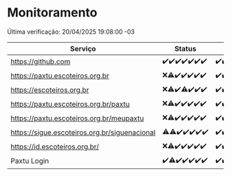 # Monitoramento

Última verificação: 20/04/2025 19:08:00 -03

|Serviço|Status|Últimas 24h|
|---|---|---|
|https://github.com|<span title="2025-04-13: OK=21">✔️</span><span title="2025-04-14: OK=23">✔️</span><span title="2025-04-15: OK=23">✔️</span><span title="2025-04-16: OK=23">✔️</span><span title="2025-04-17: OK=23">✔️</span><span title="2025-04-18: OK=23">✔️</span><span title="2025-04-19: OK=22">✔️</span>|<span title="19/04/2025 20:08:00 -03 : 200">✔️</span><span title="19/04/2025 21:49:00 -03 : 200">✔️</span><span title="19/04/2025 23:27:00 -03 : 200">✔️</span><span title="20/04/2025 00:31:00 -03 : 200">✔️</span><span title="20/04/2025 01:10:00 -03 : 200">✔️</span><span title="20/04/2025 02:08:00 -03 : 200">✔️</span><span title="20/04/2025 03:12:00 -03 : 200">✔️</span><span title="20/04/2025 04:09:00 -03 : 200">✔️</span><span title="20/04/2025 05:10:00 -03 : 200">✔️</span><span title="20/04/2025 06:08:00 -03 : 200">✔️</span><span title="20/04/2025 07:08:00 -03 : 200">✔️</span><span title="20/04/2025 08:06:00 -03 : 200">✔️</span><span title="20/04/2025 09:14:00 -03 : 200">✔️</span><span title="20/04/2025 10:17:00 -03 : 200">✔️</span><span title="20/04/2025 11:07:00 -03 : 200">✔️</span><span title="20/04/2025 12:07:00 -03 : 200">✔️</span><span title="20/04/2025 13:09:00 -03 : 200">✔️</span><span title="20/04/2025 14:08:00 -03 : 200">✔️</span><span title="20/04/2025 15:10:00 -03 : 200">✔️</span><span title="20/04/2025 16:06:00 -03 : 200">✔️</span><span title="20/04/2025 17:09:00 -03 : 200">✔️</span><span title="20/04/2025 18:07:00 -03 : 200">✔️</span><span title="20/04/2025 19:08:00 -03 : 200">✔️</span>|
|https://paxtu.escoteiros.org.br|<span title="2025-04-13: Falhas=21">❌</span><span title="2025-04-14: OK=4, Falhas=19">⚠️</span><span title="2025-04-15: OK=23">✔️</span><span title="2025-04-16: OK=23">✔️</span><span title="2025-04-17: OK=23">✔️</span><span title="2025-04-18: OK=23">✔️</span><span title="2025-04-19: OK=22">✔️</span>|<span title="19/04/2025 20:08:00 -03 : 200">✔️</span><span title="19/04/2025 21:49:00 -03 : 200">✔️</span><span title="19/04/2025 23:27:00 -03 : 200">✔️</span><span title="20/04/2025 00:31:00 -03 : 200">✔️</span><span title="20/04/2025 01:10:00 -03 : 200">✔️</span><span title="20/04/2025 02:08:00 -03 : 200">✔️</span><span title="20/04/2025 03:12:00 -03 : 200">✔️</span><span title="20/04/2025 04:09:00 -03 : 200">✔️</span><span title="20/04/2025 05:10:00 -03 : 200">✔️</span><span title="20/04/2025 06:08:00 -03 : 200">✔️</span><span title="20/04/2025 07:08:00 -03 : 200">✔️</span><span title="20/04/2025 08:06:00 -03 : 200">✔️</span><span title="20/04/2025 09:14:00 -03 : 200">✔️</span><span title="20/04/2025 10:17:00 -03 : 200">✔️</span><span title="20/04/2025 11:07:00 -03 : 200">✔️</span><span title="20/04/2025 12:07:00 -03 : 200">✔️</span><span title="20/04/2025 13:09:00 -03 : 200">✔️</span><span title="20/04/2025 14:08:00 -03 : 200">✔️</span><span title="20/04/2025 15:10:00 -03 : 200">✔️</span><span title="20/04/2025 16:06:00 -03 : 200">✔️</span><span title="20/04/2025 17:09:00 -03 : 200">✔️</span><span title="20/04/2025 18:07:00 -03 : 200">✔️</span><span title="20/04/2025 19:08:00 -03 : 200">✔️</span>|
|https://escoteiros.org.br|<span title="2025-04-13: Falhas=21">❌</span><span title="2025-04-14: OK=3, Falhas=20">⚠️</span><span title="2025-04-15: OK=23">✔️</span><span title="2025-04-16: OK=22, Falhas=1">⚠️</span><span title="2025-04-17: OK=23">✔️</span><span title="2025-04-18: OK=23">✔️</span><span title="2025-04-19: OK=22">✔️</span>|<span title="19/04/2025 20:08:00 -03 : 200">✔️</span><span title="19/04/2025 21:49:00 -03 : 200">✔️</span><span title="19/04/2025 23:27:00 -03 : 200">✔️</span><span title="20/04/2025 00:31:00 -03 : 200">✔️</span><span title="20/04/2025 01:10:00 -03 : 200">✔️</span><span title="20/04/2025 02:08:00 -03 : 200">✔️</span><span title="20/04/2025 03:12:00 -03 : 200">✔️</span><span title="20/04/2025 04:09:00 -03 : 200">✔️</span><span title="20/04/2025 05:10:00 -03 : 200">✔️</span><span title="20/04/2025 06:08:00 -03 : 200">✔️</span><span title="20/04/2025 07:08:00 -03 : 200">✔️</span><span title="20/04/2025 08:06:00 -03 : 200">✔️</span><span title="20/04/2025 09:14:00 -03 : 200">✔️</span><span title="20/04/2025 10:17:00 -03 : 200">✔️</span><span title="20/04/2025 11:07:00 -03 : 200">✔️</span><span title="20/04/2025 12:07:00 -03 : 200">✔️</span><span title="20/04/2025 13:09:00 -03 : 200">✔️</span><span title="20/04/2025 14:08:00 -03 : 200">✔️</span><span title="20/04/2025 15:10:00 -03 : 200">✔️</span><span title="20/04/2025 16:06:00 -03 : 200">✔️</span><span title="20/04/2025 17:09:00 -03 : 200">✔️</span><span title="20/04/2025 18:07:00 -03 : 200">✔️</span><span title="20/04/2025 19:08:00 -03 : 200">✔️</span>|
|https://paxtu.escoteiros.org.br/paxtu|<span title="2025-04-13: Falhas=21">❌</span><span title="2025-04-14: OK=7, Falhas=16">⚠️</span><span title="2025-04-15: OK=23">✔️</span><span title="2025-04-16: OK=23">✔️</span><span title="2025-04-17: OK=23">✔️</span><span title="2025-04-18: OK=23">✔️</span><span title="2025-04-19: OK=22">✔️</span>|<span title="19/04/2025 20:08:00 -03 : 200">✔️</span><span title="19/04/2025 21:49:00 -03 : 200">✔️</span><span title="19/04/2025 23:27:00 -03 : 200">✔️</span><span title="20/04/2025 00:31:00 -03 : 200">✔️</span><span title="20/04/2025 01:10:00 -03 : 200">✔️</span><span title="20/04/2025 02:08:00 -03 : 200">✔️</span><span title="20/04/2025 03:12:00 -03 : 200">✔️</span><span title="20/04/2025 04:09:00 -03 : 200">✔️</span><span title="20/04/2025 05:10:00 -03 : 200">✔️</span><span title="20/04/2025 06:08:00 -03 : 200">✔️</span><span title="20/04/2025 07:08:00 -03 : 200">✔️</span><span title="20/04/2025 08:06:00 -03 : 200">✔️</span><span title="20/04/2025 09:14:00 -03 : 200">✔️</span><span title="20/04/2025 10:17:00 -03 : 200">✔️</span><span title="20/04/2025 11:07:00 -03 : 200">✔️</span><span title="20/04/2025 12:07:00 -03 : 200">✔️</span><span title="20/04/2025 13:09:00 -03 : 200">✔️</span><span title="20/04/2025 14:08:00 -03 : 200">✔️</span><span title="20/04/2025 15:11:00 -03 : 200">✔️</span><span title="20/04/2025 16:06:00 -03 : 200">✔️</span><span title="20/04/2025 17:09:00 -03 : 200">✔️</span><span title="20/04/2025 18:07:00 -03 : 200">✔️</span><span title="20/04/2025 19:08:00 -03 : 200">✔️</span>|
|https://paxtu.escoteiros.org.br/meupaxtu|<span title="2025-04-13: Falhas=21">❌</span><span title="2025-04-14: OK=5, Falhas=18">⚠️</span><span title="2025-04-15: OK=23">✔️</span><span title="2025-04-16: OK=23">✔️</span><span title="2025-04-17: OK=23">✔️</span><span title="2025-04-18: OK=23">✔️</span><span title="2025-04-19: OK=22">✔️</span>|<span title="19/04/2025 20:08:00 -03 : 200">✔️</span><span title="19/04/2025 21:49:00 -03 : 200">✔️</span><span title="19/04/2025 23:27:00 -03 : 200">✔️</span><span title="20/04/2025 00:31:00 -03 : 200">✔️</span><span title="20/04/2025 01:10:00 -03 : 200">✔️</span><span title="20/04/2025 02:08:00 -03 : 200">✔️</span><span title="20/04/2025 03:12:00 -03 : 200">✔️</span><span title="20/04/2025 04:09:00 -03 : 200">✔️</span><span title="20/04/2025 05:10:00 -03 : 200">✔️</span><span title="20/04/2025 06:08:00 -03 : 200">✔️</span><span title="20/04/2025 07:08:00 -03 : 200">✔️</span><span title="20/04/2025 08:06:00 -03 : 200">✔️</span><span title="20/04/2025 09:14:00 -03 : 200">✔️</span><span title="20/04/2025 10:17:00 -03 : 200">✔️</span><span title="20/04/2025 11:07:00 -03 : 200">✔️</span><span title="20/04/2025 12:08:00 -03 : 200">✔️</span><span title="20/04/2025 13:09:00 -03 : 200">✔️</span><span title="20/04/2025 14:08:00 -03 : 200">✔️</span><span title="20/04/2025 15:11:00 -03 : 200">✔️</span><span title="20/04/2025 16:06:00 -03 : 200">✔️</span><span title="20/04/2025 17:09:00 -03 : 200">✔️</span><span title="20/04/2025 18:07:00 -03 : 200">✔️</span><span title="20/04/2025 19:08:00 -03 : 200">✔️</span>|
|https://sigue.escoteiros.org.br/siguenacional|<span title="2025-04-13: OK=20, Falhas=1">⚠️</span><span title="2025-04-14: OK=22, Falhas=1">⚠️</span><span title="2025-04-15: OK=23">✔️</span><span title="2025-04-16: OK=23">✔️</span><span title="2025-04-17: OK=23">✔️</span><span title="2025-04-18: OK=23">✔️</span><span title="2025-04-19: OK=22">✔️</span>|<span title="19/04/2025 20:08:00 -03 : 200">✔️</span><span title="19/04/2025 21:49:00 -03 : 200">✔️</span><span title="19/04/2025 23:27:00 -03 : 200">✔️</span><span title="20/04/2025 00:31:00 -03 : 200">✔️</span><span title="20/04/2025 01:10:00 -03 : 200">✔️</span><span title="20/04/2025 02:08:00 -03 : 200">✔️</span><span title="20/04/2025 03:12:00 -03 : 200">✔️</span><span title="20/04/2025 04:09:00 -03 : 200">✔️</span><span title="20/04/2025 05:10:00 -03 : 200">✔️</span><span title="20/04/2025 06:08:00 -03 : 200">✔️</span><span title="20/04/2025 07:08:00 -03 : 200">✔️</span><span title="20/04/2025 08:07:00 -03 : 200">✔️</span><span title="20/04/2025 09:14:00 -03 : 200">✔️</span><span title="20/04/2025 10:17:00 -03 : 200">✔️</span><span title="20/04/2025 11:07:00 -03 : 200">✔️</span><span title="20/04/2025 12:08:00 -03 : 200">✔️</span><span title="20/04/2025 13:09:00 -03 : 200">✔️</span><span title="20/04/2025 14:08:00 -03 : 200">✔️</span><span title="20/04/2025 15:11:00 -03 : 200">✔️</span><span title="20/04/2025 16:06:00 -03 : 200">✔️</span><span title="20/04/2025 17:09:00 -03 : 200">✔️</span><span title="20/04/2025 18:07:00 -03 : 200">✔️</span><span title="20/04/2025 19:08:00 -03 : 200">✔️</span>|
|https://id.escoteiros.org.br/|<span title="2025-04-13: Falhas=21">❌</span><span title="2025-04-14: OK=3, Falhas=20">⚠️</span><span title="2025-04-15: OK=23">✔️</span><span title="2025-04-16: OK=23">✔️</span><span title="2025-04-17: OK=23">✔️</span><span title="2025-04-18: OK=23">✔️</span><span title="2025-04-19: OK=22">✔️</span>|<span title="19/04/2025 20:08:00 -03 : 200">✔️</span><span title="19/04/2025 21:49:00 -03 : 200">✔️</span><span title="19/04/2025 23:27:00 -03 : 200">✔️</span><span title="20/04/2025 00:31:00 -03 : 200">✔️</span><span title="20/04/2025 01:10:00 -03 : 200">✔️</span><span title="20/04/2025 02:08:00 -03 : 200">✔️</span><span title="20/04/2025 03:12:00 -03 : 200">✔️</span><span title="20/04/2025 04:09:00 -03 : 200">✔️</span><span title="20/04/2025 05:10:00 -03 : 200">✔️</span><span title="20/04/2025 06:08:00 -03 : 200">✔️</span><span title="20/04/2025 07:08:00 -03 : 200">✔️</span><span title="20/04/2025 08:07:00 -03 : 200">✔️</span><span title="20/04/2025 09:14:00 -03 : 200">✔️</span><span title="20/04/2025 10:17:00 -03 : 200">✔️</span><span title="20/04/2025 11:07:00 -03 : 200">✔️</span><span title="20/04/2025 12:08:00 -03 : 200">✔️</span><span title="20/04/2025 13:09:00 -03 : 200">✔️</span><span title="20/04/2025 14:08:00 -03 : 200">✔️</span><span title="20/04/2025 15:11:00 -03 : 200">✔️</span><span title="20/04/2025 16:06:00 -03 : 200">✔️</span><span title="20/04/2025 17:09:00 -03 : 200">✔️</span><span title="20/04/2025 18:07:00 -03 : 200">✔️</span><span title="20/04/2025 19:08:00 -03 : 200">✔️</span>|
|Paxtu Login|<span title="2025-04-13: OK=21">✔️</span><span title="2025-04-14: OK=22, Falhas=1">⚠️</span><span title="2025-04-15: OK=23">✔️</span><span title="2025-04-16: OK=23">✔️</span><span title="2025-04-17: OK=23">✔️</span><span title="2025-04-18: OK=23">✔️</span><span title="2025-04-19: OK=22">✔️</span>|<span title="19/04/2025 20:08:00 -03 : 200">✔️</span><span title="19/04/2025 21:49:00 -03 : 200">✔️</span><span title="19/04/2025 23:27:00 -03 : 200">✔️</span><span title="20/04/2025 00:31:00 -03 : 200">✔️</span><span title="20/04/2025 01:10:00 -03 : 200">✔️</span><span title="20/04/2025 02:08:00 -03 : 200">✔️</span><span title="20/04/2025 03:12:00 -03 : 200">✔️</span><span title="20/04/2025 04:09:00 -03 : 200">✔️</span><span title="20/04/2025 05:10:00 -03 : 200">✔️</span><span title="20/04/2025 06:08:00 -03 : 200">✔️</span><span title="20/04/2025 07:08:00 -03 : 200">✔️</span><span title="20/04/2025 08:07:00 -03 : 200">✔️</span><span title="20/04/2025 09:14:00 -03 : 200">✔️</span><span title="20/04/2025 10:17:00 -03 : 200">✔️</span><span title="20/04/2025 11:07:00 -03 : 200">✔️</span><span title="20/04/2025 12:08:00 -03 : 200">✔️</span><span title="20/04/2025 13:09:00 -03 : 200">✔️</span><span title="20/04/2025 14:08:00 -03 : 200">✔️</span><span title="20/04/2025 15:11:00 -03 : 200">✔️</span><span title="20/04/2025 16:06:00 -03 : 200">✔️</span><span title="20/04/2025 17:09:00 -03 : 200">✔️</span><span title="20/04/2025 18:07:00 -03 : 200">✔️</span><span title="20/04/2025 19:08:00 -03 : 200">✔️</span>|

